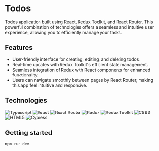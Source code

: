# Todos

Todos application built using React, Redux Toolkit, and React Router. This powerful combination of technologies offers a seamless and intuitive user experience, allowing you to efficiently manage your tasks.

## Features

- User-friendly interface for creating, editing, and deleting todos.
- Real-time updates with Redux Toolkit's efficient state management.
- Seamless integration of Redux with React components for enhanced functionality.
- Users can navigate smoothly between pages by React Router, making this app feel intuitive and responsive.

## Technologies

![Typescript](https://img.shields.io/badge/-Typescript-blue?logo=Typescript&logoColor=white&style=flat)
![React](https://img.shields.io/badge/-ReactJS-black?logo=react&logoColor=white&style=flat)
![React Router](https://img.shields.io/badge/-React%20Router-black?logo=reactRouter&logoColor=blue&style=flat)
![Redux](https://img.shields.io/badge/-Redux-white?logo=Redux&logoColor=violet&style=flat)
![Redux Toolkit](https://img.shields.io/badge/-RTK-violet?logo=Redux&logoColor=white&style=flat)
![CSS3](https://img.shields.io/badge/-CSS3-blueviolet?logo=CSS3&logoColor=white&style=flat)
![HTML5](https://img.shields.io/badge/-HTML5-DC143C?logo=HTML5&logoColor=white&style=flat)
![Cypress](https://img.shields.io/badge/-Cypress-98FB98?logo=Cypress&logoColor=black&style=flat)

## Getting started

`npm run dev`
